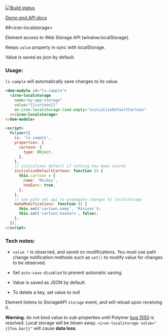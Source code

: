 <!---

This README is automatically generated from the comments in these files:
iron-localstorage.html

Edit those files, and our readme bot will duplicate them over here!
Edit this file, and the bot will squash your changes :)

The bot does some handling of markdown. Please file a bug if it does the wrong
thing! https://github.com/PolymerLabs/tedium/issues

-->

[![Build status](https://travis-ci.org/PolymerElements/iron-localstorage.svg?branch=master)](https://travis-ci.org/PolymerElements/iron-localstorage)

_[Demo and API docs](https://elements.polymer-project.org/elements/iron-localstorage)_

##&lt;iron-localstorage&gt;

Element access to Web Storage API (window.localStorage).

Keeps `value` property in sync with localStorage.

Value is saved as json by default.

### Usage:

`ls-sample` will automatically save changes to its value.

```html
<dom-module id="ls-sample">
  <iron-localstorage
    name="my-app-storage"
    value="{{cartoon}}"
    on-iron-localstorage-load-empty="initializeDefaultCartoon"
  ></iron-localstorage>
</dom-module>

<script>
  Polymer({
    is: 'ls-sample',
    properties: {
      cartoon: {
        type: Object,
      },
    },
    // initializes default if nothing has been stored
    initializeDefaultCartoon: function () {
      this.cartoon = {
        name: 'Mickey',
        hasEars: true,
      };
    },
    // use path set api to propagate changes to localstorage
    makeModifications: function () {
      this.set('cartoon.name', 'Minions');
      this.set('cartoon.hasEars', false);
    },
  });
</script>
```

### Tech notes:

- `value.*` is observed, and saved on modifications. You must use path change notification methods such as `set()` to modify value for changes to be observed.

- Set `auto-save-disabled` to prevent automatic saving.

- Value is saved as JSON by default.

- To delete a key, set value to null

Element listens to StorageAPI `storage` event, and will reload upon receiving it.

**Warning**: do not bind value to sub-properties until Polymer [bug 1550](https://github.com/Polymer/polymer/issues/1550) is resolved. Local storage will be blown away. `<iron-localstorage value="{{foo.bar}}"` will cause **data loss**.
